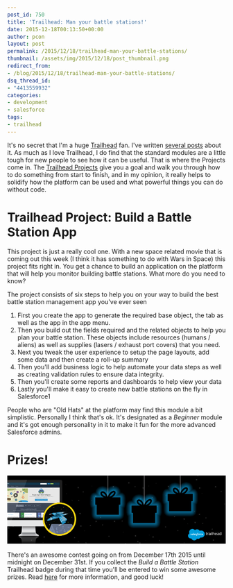 ```yaml
---
post_id: 750
title: 'Trailhead: Man your battle stations!'
date: 2015-12-18T00:13:50+00:00
author: pcon
layout: post
permalink: /2015/12/18/trailhead-man-your-battle-stations/
thumbnail: /assets/img/2015/12/18/post_thumbnail.png
redirect_from:
- /blog/2015/12/18/trailhead-man-your-battle-stations/
dsq_thread_id:
- "4413559932"
categories:
- development
- salesforce
tags:
- trailhead
---
```

It's no secret that I'm a huge [Trailhead](https://developer.salesforce.com/trailhead/) fan.  I've written [several posts](/tag/trailhead/) about it.  As much as I love Trailhead, I do find that the standard modules are a little tough for new people to see how it can be useful.  That is where the Projects come in.  The [Trailhead Projects](https://developer.salesforce.com/trailhead/projects) give you a goal and walk you through how to do something from start to finish, and in my opinion, it really helps to solidify how the platform can be used and what powerful things you can do without code.

<!--more-->

# Trailhead Project: Build a Battle Station App

This project is just a really cool one.  With a new space related movie that is coming out this week (I think it has something to do with Wars in Space) this project fits right in.  You get a chance to build an application on the platform that will help you monitor building battle stations.  What more do you need to know?

The project consists of six steps to help you on your way to build the best battle station management app you've ever seen

1. First you create the app to generate the required base object, the tab as well as the app in the app menu.
2. Then you build out the fields required and the related objects to help you plan your battle station.  These objects include resources (humans / aliens) as well as supplies (lasers / exhaust port covers) that you need.
3. Next you tweak the user experience to setup the page layouts, add some data and then create a roll-up summary
4. Then you'll add business logic to help automate your data steps as well as creating validation rules to ensure data integrity.
5. Then you'll create some reports and dashboards to help view your data
6. Lastly you'll make it easy to create new battle stations on the fly in Salesforce1

People who are "Old Hats" at the platform may find this module a bit simplistic.  Personally I think that's ok.  It's designated as a _Beginner_ module and it's got enough personality in it to make it fun for the more advanced Salesforce admins.

# Prizes!

[![Trailhead prizes](/assets/img/2015/12/18/prize_banner.png)](https://developer.salesforce.com/blogs/developer-relations/2015/12/stay-target-win-prizes-latest-trailhead-badge.html)

There's an awesome contest going on from December 17th 2015 until midnight on December 31st.  If you collect the _Build a Battle Station_ Trailhead badge during that time you'll be entered to win some awesome prizes.  Read [here](https://developer.salesforce.com/blogs/developer-relations/2015/12/stay-target-win-prizes-latest-trailhead-badge.html) for more information, and good luck!
